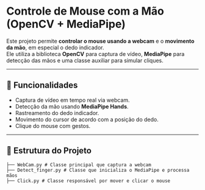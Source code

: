 # Controle de Mouse com a Mão (OpenCV + MediaPipe)

Este projeto permite **controlar o mouse usando a webcam** e o **movimento da mão**, em especial o dedo indicador.  
Ele utiliza a biblioteca **OpenCV** para captura de vídeo, **MediaPipe** para detecção das mãos e uma classe auxiliar para simular cliques.

---

## 📌 Funcionalidades
- Captura de vídeo em tempo real via webcam.
- Detecção da mão usando **MediaPipe Hands**.
- Rastreamento do dedo indicador.
- Movimento do cursor de acordo com a posição do dedo.
- Clique do mouse com gestos.

---

## 📂 Estrutura do Projeto
```
├── WebCam.py # Classe principal que captura a webcam
├── Detect_finger.py # Classe que inicializa o MediaPipe e processa mãos
├── Click.py # Classe responsável por mover e clicar o mouse
```
